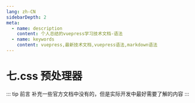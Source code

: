```yaml
---
lang: zh-CN
sidebarDepth: 2
meta:
  - name: description
    content: 个人总结的vuepress学习技术文档-语法
  - name: keywords
    content: vuepress,最新技术文档,vuepress语法,markdown语法
---
```


# 七.css 预处理器

::: tip 前言
补充一些官方文档中没有的，但是实际开发中最好需要了解的内容
:::